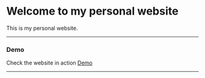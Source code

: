 # Welcome to my personal website

This is my personal website.

* * *

### Demo

Check the website in action [Demo](http://www.miguel-serrano.me/)

* * *


